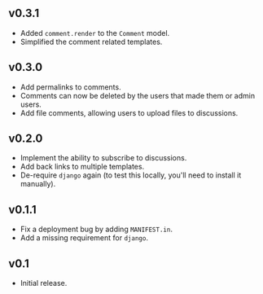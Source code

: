 v0.3.1
------
* Added `comment.render` to the `Comment` model.
* Simplified the comment related templates.

v0.3.0
------
* Add permalinks to comments.
* Comments can now be deleted by the users that made them or admin users.
* Add file comments, allowing users to upload files to discussions.

v0.2.0
------
* Implement the ability to subscribe to discussions.
* Add back links to multiple templates.
* De-require `django` again (to test this locally, you'll need to install it manually).

v0.1.1
------
* Fix a deployment bug by adding `MANIFEST.in`.
* Add a missing requirement for `django`.

v0.1
----
* Initial release.

